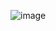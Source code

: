 
![image](https://user-images.githubusercontent.com/104687767/166160528-afc8dd00-1400-436f-b0d2-b6f54353c94f.png)
